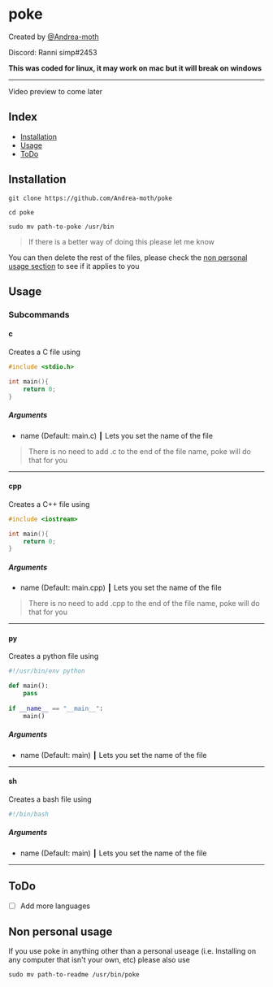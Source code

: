 # poke


Created by [@Andrea-moth](https://github.com/Andrea-moth)

Discord: Ranni simp#2453

**This was coded for linux, it may work on mac but it will break on windows**

---

Video preview to come later

## Index

- [Installation](https://github.com/Andrea-moth/poke/edit/main/README.md#installation)
- [Usage](https://github.com/Andrea-moth/poke/edit/main/README.md#usage)
- [ToDo](https://github.com/Andrea-moth/poke/edit/main/README.md#todo)

## Installation 

```
git clone https://github.com/Andrea-moth/poke

cd poke

sudo mv path-to-poke /usr/bin
```

> If there is a better way of doing this please let me know

You can then delete the rest of the files, please check the [non personal usage section](https://github.com/Andrea-moth/sdir/main/README.md#non-personal-usage) to see if it applies to you

## Usage

### Subcommands 

#### c

Creates a C file using 

```C
#include <stdio.h>

int main(){
	return 0;
}
```

##### Arguments 

* name (Default: main.c) ┃ Lets you set the name of the file 
> There is no need to add .c to the end of the file name, poke will do that for you

---

#### cpp

Creates a C++ file using 

```cpp
#include <iostream>

int main(){
	return 0;
}
```

##### Arguments 

* name (Default: main.cpp) ┃ Lets you set the name of the file 
> There is no need to add .cpp to the end of the file name, poke will do that for you

---

#### py

Creates a python file using 

```python
#!/usr/bin/env python

def main():
    pass
    
if __name__ == "__main__":
    main()
```

##### Arguments 

* name (Default: main) ┃ Lets you set the name of the file 

---

#### sh

Creates a bash file using 

```sh
#!/bin/bash
```

##### Arguments 

* name (Default: main) ┃ Lets you set the name of the file 

---

## ToDo 

- [ ] Add more languages


## Non personal usage 

If you use poke in anything other than a personal useage (i.e. Installing on any computer that isn't your own, etc) please also use

```
sudo mv path-to-readme /usr/bin/poke
```
